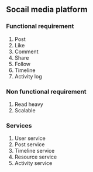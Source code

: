 ## Socail media platform

### Functional requirement
1. Post
2. Like
3. Comment
4. Share
5. Follow 
6. Timeline
7. Activity log


### Non functional requirement
1. Read heavy
2. Scalable

### Services
1. User service
2. Post service
3. Timeline service
4. Resource service
5. Activity service
